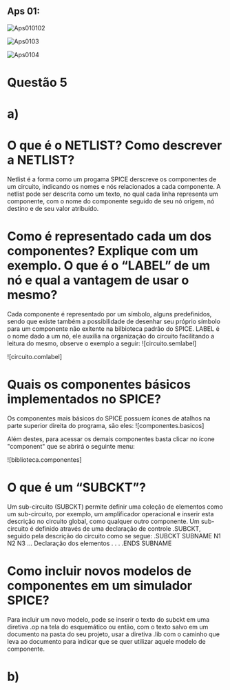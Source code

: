 ## Aps 01:
![Aps010102](https://github.com/LFRB-IFSC/ELN22104_2020_2/blob/prof-lohmann-Alunos_01/Alunos/Larah/aps_01.ex.1e2.jpg)


![Aps0103](https://github.com/LFRB-IFSC/ELN22104_2020_2/blob/prof-lohmann-Alunos_01/Alunos/Larah/aps_01.ex.3.jpg)

![Aps0104](https://github.com/LFRB-IFSC/ELN22104_2020_2/blob/prof-lohmann-Alunos_01/Alunos/Larah/aps_01.ex.4.jpg)


#  Questão 5
# a)

# O que é o NETLIST? Como descrever a NETLIST?
Netlist é a forma como um progama SPICE derscreve os componentes de um circuito, indicando os nomes e nós relacionados a cada componente. A netlist pode ser descrita como um texto, no qual cada linha representa um componente, com o nome do componente seguido de seu nó origem, nó destino e de seu valor atribuído.

# Como é representado cada um dos componentes? Explique com um exemplo. O que é o “LABEL” de um nó e qual a vantagem de usar o mesmo?
Cada componente é representado por um símbolo, alguns predefinidos, sendo que existe também a possibilidade de desenhar seu próprio símbolo para um componente não exitente na bilbioteca padrão do SPICE.
LABEL é o nome dado a um nó, ele auxilia na organização do circuito facilitando a leitura do mesmo, observe o exemplo a seguir:
![circuito.semlabel]

![circuito.comlabel]

# Quais os componentes básicos implementados no SPICE?
Os componentes mais básicos do SPICE possuem ícones de atalhos na parte superior direita do programa, são eles:
![componentes.basicos]

Além destes, para acessar os demais componentes basta clicar no ícone "component" que se abrirá o seguinte menu:

![biblioteca.componentes]

# O que é um “SUBCKT”? 
Um sub-circuito (SUBCKT) permite definir uma coleção de elementos como um sub-circuito, por exemplo, um amplificador operacional e
inserir esta descrição no circuito global, como qualquer outro componente. 
Um sub-circuito é definido através de uma declaração de controle .SUBCKT, seguido pela descrição do circuito como se
segue:
.SUBCKT SUBNAME N1 N2 N3 ...
Declaração dos elementos
.
.
.
.ENDS SUBNAME

# Como incluir novos modelos de componentes em um simulador SPICE?
Para incluir um novo modelo, pode se inserir o texto do subckt em uma diretiva .op na tela do esquemático ou então, com o texto salvo em um documento na pasta do seu projeto, usar a diretiva .lib com o caminho que leva ao documento para indicar que se quer utilizar aquele modelo de componente.

# b)

# 







